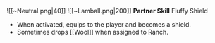 
![[~Neutral.png|40]]
![[~Lamball.png|200]]
**Partner Skill**
Fluffy Shield
- When activated, equips to the player and becomes a shield.
- Sometimes drops [[Wool]] when assigned to Ranch.